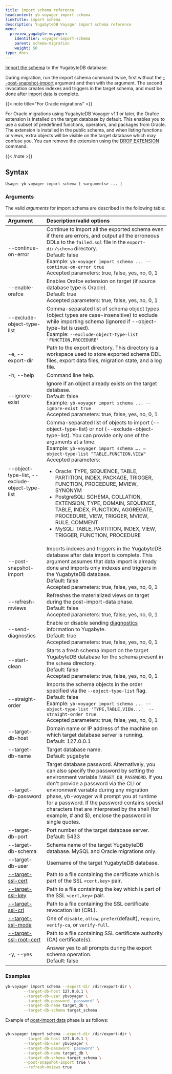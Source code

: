 ```yaml
---
title: import schema reference
headcontent: yb-voyager import schema
linkTitle: import schema
description: YugabyteDB Voyager import schema reference
menu:
  preview_yugabyte-voyager:
    identifier: voyager-import-schema
    parent: schema-migration
    weight: 50
type: docs
---
```


[Import the schema](../../../migrate/migrate-steps/#import-schema) to the YugabyteDB database.

During migration, run the import schema command twice, first without the [--post-snapshot-import](#arguments) argument and then with the argument. The second invocation creates indexes and triggers in the target schema, and must be done after [import data](../../../migrate/migrate-steps/#import-data) is complete.

{{< note title="For Oracle migrations" >}}

For Oracle migrations using YugabyteDB Voyager v1.1 or later, the Orafce extension is installed on the target database by default. This enables you to use a subset of predefined functions, operators, and packages from Oracle. The extension is installed in the public schema, and when listing functions or views, extra objects will be visible on the target database which may confuse you. You can remove the extension using the [DROP EXTENSION](../../../../api/ysql/the-sql-language/statements/ddl_drop_extension) command.

{{< /note >}}

## Syntax

```text
Usage: yb-voyager import schema [ <arguments> ... ]
```

### Arguments

The valid *arguments* for import schema are described in the following table:

| Argument | Description/valid options |
| :------- | :------------------------ |
| --continue-on-error | Continue to import all the exported schema even if there are errors, and output all the erroneous DDLs to the `failed.sql` file in the `export-dir/schema` directory. <br>Default: false <br> Example: `yb-voyager import schema ... --continue-on-error true`<br> Accepted parameters: true, false, yes, no, 0, 1 |
| --enable-orafce | Enables Orafce extension on target (if source database type is Oracle). <br>Default: true <br> Accepted parameters: true, false, yes, no, 0, 1 |
| --exclude-object-type-list <objectTypes> | Comma-separated list of schema object types (object types are case-insensitive) to exclude while importing schema (ignored if --object-type-list is used).<br> Example: `--exclude-object-type-list 'FUNCTION,PROCEDURE'` |
| -e, --export-dir <path> | Path to the export directory. This directory is a workspace used to store exported schema DDL files, export data files, migration state, and a log file. |
| -h, --help | Command line help. |
| --ignore-exist | Ignore if an object already exists on the target database. <br>Default: false<br>Example: `yb-voyager import schema ... --ignore-exist true` <br> Accepted parameters: true, false, yes, no, 0, 1 |
| --object-type-list, --exclude-object-type-list  | Comma-separated list of objects to import (--object-type-list) or not (--exclude-object-type-list). You can provide only one of the arguments at a time. <br> Example: `yb-voyager import schema …. –object-type-list “TABLE,FUNCTION,VIEW"` <br> Accepted parameters: <ul><li>Oracle: TYPE, SEQUENCE, TABLE, PARTITION, INDEX, PACKAGE, TRIGGER, FUNCTION, PROCEDURE, MVIEW, SYNONYM </li><li>PostgreSQL: SCHEMA, COLLATION, EXTENSION, TYPE, DOMAIN, SEQUENCE, TABLE, INDEX, FUNCTION, AGGREGATE, PROCEDURE, VIEW, TRIGGER, MVIEW, RULE, COMMENT</li><li>MySQL: TABLE, PARTITION, INDEX, VIEW, TRIGGER, FUNCTION, PROCEDURE</li></ul>
| --post-snapshot-import | Imports indexes and triggers in the YugabyteDB database after data import is complete. This argument assumes that data import is already done and imports only indexes and triggers in the YugabyteDB database. <br>Default: false<br> Accepted parameters: true, false, yes, no, 0, 1 |
| --refresh-mviews | Refreshes the materialized views on target during the post-import-data phase. <br>Default: false<br> Accepted parameters: true, false, yes, no, 0, 1 |
| --send-diagnostics | Enable or disable sending [diagnostics](../../../diagnostics-report/) information to Yugabyte. <br>Default: true<br> Accepted parameters: true, false, yes, no, 0, 1 |
| --start-clean | Starts a fresh schema import on the target YugabyteDB database for the schema present in the `schema` directory.<br>Default: false<br> Accepted parameters: true, false, yes, no, 0, 1 |
| --straight-order | Imports the schema objects in the order specified via the `--object-type-list` flag. <br>Default: false<br> Example: `yb-voyager import schema ... --object-type-list 'TYPE,TABLE,VIEW...'  --straight-order true` <br> Accepted parameters: true, false, yes, no, 0, 1 |
| --target-db-host <hostname> | Domain name or IP address of the machine on which target database server is running. <br>Default: 127.0.0.1|
| --target-db-name <name> | Target database name. <br>Default: yugabyte |
| --target-db-password <password>| Target database password. Alternatively, you can also specify the password by setting the environment variable `TARGET_DB_PASSWORD`. If you don't provide a password via the CLI or environment variable during any migration phase, yb-voyager will prompt you at runtime for a password. If the password contains special characters that are interpreted by the shell (for example, # and $), enclose the password in single quotes. |
| --target-db-port <port> | Port number of the target database server. <br>Default: 5433 |
| --target-db-schema <schemaName> | Schema name of the target YugabyteDB database. MySQL and Oracle migrations only. |
| --target-db-user <username> | Username of the target YugabyteDB database. |
| [--target-ssl-cert](../../yb-voyager-cli/#ssl-connectivity) <certificateName> | Path to a file containing the certificate which is part of the SSL `<cert,key>` pair. |
| [--target-ssl-key](../../yb-voyager-cli/#ssl-connectivity) <keyName> | Path to a file containing the key which is part of the SSL `<cert,key>` pair. |
| [--target-ssl-crl](../../yb-voyager-cli/#ssl-connectivity) <path> | Path to a file containing the SSL certificate revocation list (CRL).|
| [--target-ssl-mode](../../yb-voyager-cli/#ssl-connectivity) <SSLmode> | One of `disable`, `allow`, `prefer`(default), `require`, `verify-ca`, or `verify-full`. |
| [--target-ssl-root-cert](../../yb-voyager-cli/#ssl-connectivity) <path> | Path to a file containing SSL certificate authority (CA) certificate(s). |
| -y, --yes | Answer yes to all prompts during the export schema operation. <br>Default: false |

### Examples

```sh
yb-voyager import schema --export-dir /dir/export-dir \
        --target-db-host 127.0.0.1 \
        --target-db-user ybvoyager \
        --target-db-password 'password' \
        --target-db-name target_db \
        --target-db-schema target_schema
```

Example of [post-import data](../../../migrate/migrate-steps/#import-indexes-and-triggers) phase is as follows:

```sh

yb-voyager import schema --export-dir /dir/export-dir \
        --target-db-host 127.0.0.1 \
        --target-db-user ybvoyager \
        --target-db-password 'password' \
        --target-db-name target_db \
        --target-db-schema target_schema \
        --post-snapshot-import true \
        --refresh-mviews true
```
